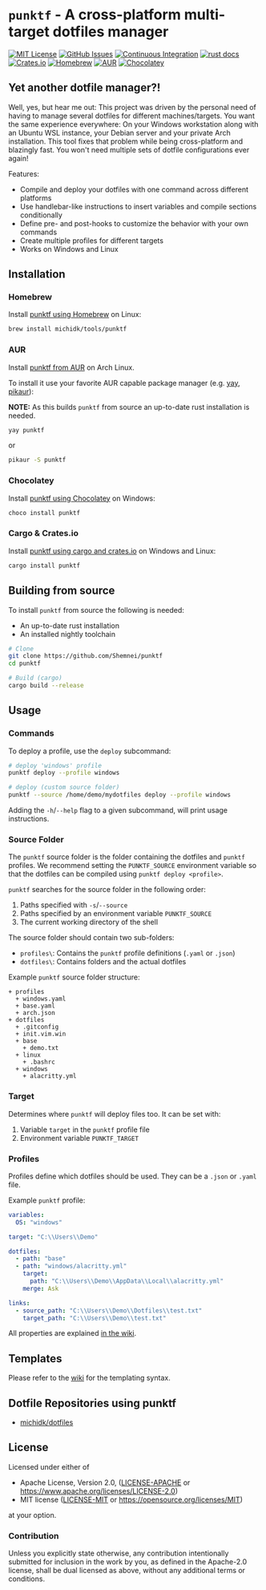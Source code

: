 # `punktf` - A cross-platform multi-target dotfiles manager
[![MIT License](https://img.shields.io/crates/l/punktf)](https://choosealicense.com/licenses/mit/) [![GitHub Issues](https://img.shields.io/github/issues/Shemnei/punktf)](https://github.com/Shemnei/punktf/issues?q=is%3Aissue+is%3Aopen+sort%3Aupdated-desc) [![Continuous Integration](https://github.com/Shemnei/punktf/workflows/CI/badge.svg)](https://github.com/Shemnei/punktf/actions) [![rust docs](https://docs.rs/punktf-lib/badge.svg)](https://docs.rs/punktf-lib/latest/punktf_lib/) [![Crates.io](https://img.shields.io/crates/v/punktf)](https://crates.io/crates/punktf) [![Homebrew](https://img.shields.io/badge/dynamic/json.svg?url=https://raw.githubusercontent.com/michidk/homebrew-tools/main/Info/punktf.json&query=$.versions.stable&label=homebrew)](https://github.com/michidk/homebrew-tools/blob/main/Formula/punktf.rb) [![AUR](https://img.shields.io/aur/version/punktf)](https://aur.archlinux.org/packages/punktf) [![Chocolatey](https://img.shields.io/chocolatey/v/punktf?include_prereleases)](https://community.chocolatey.org/packages/punktf)

## Yet another dotfile manager?!

Well, yes, but hear me out: This project was driven by the personal need of having to manage several dotfiles for different machines/targets. You want the same experience everywhere: On your Windows workstation along with an Ubuntu WSL instance, your Debian server and your private Arch installation. This tool fixes that problem while being cross-platform and blazingly fast. You won't need multiple sets of dotfile configurations ever again!

Features:

- Compile and deploy your dotfiles with one command across different platforms
- Use handlebar-like instructions to insert variables and compile sections conditionally
- Define pre- and post-hooks to customize the behavior with your own commands
- Create multiple profiles for different targets
- Works on Windows and Linux

## Installation

### Homebrew

Install [punktf using Homebrew](https://github.com/michidk/homebrew-tools/blob/main/Formula/punktf.rb) on Linux:

```sh
brew install michidk/tools/punktf
```

### AUR

Install [punktf from AUR](https://aur.archlinux.org/packages/punktf) on Arch Linux.

To install it use your favorite AUR capable package manager (e.g. [yay](https://github.com/Jguer/yay), [pikaur](https://github.com/actionless/pikaur)):

**NOTE:** As this builds `punktf` from source an up-to-date rust installation is needed.

```sh
yay punktf
```

or

```sh
pikaur -S punktf
```

### Chocolatey

Install [punktf using Chocolatey](https://community.chocolatey.org/packages/punktf) on Windows:

```sh
choco install punktf
```

### Cargo & Crates.io

Install [punktf using cargo and crates.io](https://crates.io/crates/punktf) on Windows and Linux:

```sh
cargo install punktf
```

## Building from source

To install `punktf` from source the following is needed:

- An up-to-date rust installation
- An installed nightly toolchain

```bash
# Clone
git clone https://github.com/Shemnei/punktf
cd punktf

# Build (cargo)
cargo build --release
```

## Usage

### Commands

To deploy a profile, use the `deploy` subcommand:

```sh
# deploy 'windows' profile
punktf deploy --profile windows

# deploy (custom source folder)
punktf --source /home/demo/mydotfiles deploy --profile windows
```

Adding the `-h`/`--help` flag to a given subcommand, will print usage instructions.

### Source Folder

The `punktf` source folder is the folder containing the dotfiles and `punktf` profiles. We recommend setting the `PUNKTF_SOURCE` environment variable so that the dotfiles can be compiled using `punktf deploy <profile>`.

`punktf` searches for the source folder in the following order:

1. Paths specified with `-s`/`--source`
2. Paths specified by an environment variable `PUNKTF_SOURCE`
3. The current working directory of the shell

The source folder should contain two sub-folders:

- `profiles\`: Contains the `punktf` profile definitions (`.yaml` or `.json`)
- `dotfiles\`: Contains folders and the actual dotfiles

Example `punktf` source folder structure:

```ls
+ profiles
  + windows.yaml
  + base.yaml
  + arch.json
+ dotfiles
  + .gitconfig
  + init.vim.win
  + base
    + demo.txt
  + linux
    + .bashrc
  + windows
    + alacritty.yml
```

### Target

Determines where `punktf` will deploy files too.
It can be set with:

1. Variable `target` in the `punktf` profile file
2. Environment variable `PUNKTF_TARGET`

### Profiles

Profiles define which dotfiles should be used. They can be a `.json` or `.yaml` file.

Example `punktf` profile:

```yaml
variables:
  OS: "windows"

target: "C:\\Users\\Demo"

dotfiles:
  - path: "base"
  - path: "windows/alacritty.yml"
    target:
      path: "C:\\Users\\Demo\\AppData\\Local\\alacritty.yml"
    merge: Ask

links:
  - source_path: "C:\\Users\\Demo\\Dotfiles\\test.txt"
    target_path: "C:\\Users\\Demo\\test.txt"
```

All properties are explained [in the wiki](https://github.com/Shemnei/punktf/wiki/Profiles).

## Templates

Please refer to the [wiki](https://github.com/Shemnei/punktf/wiki/Templating) for the templating syntax.

## Dotfile Repositories using punktf

- [michidk/dotfiles](https://gitlab.com/michidk/dotfiles)

## License

Licensed under either of

 * Apache License, Version 2.0, ([LICENSE-APACHE](LICENSE-APACHE) or https://www.apache.org/licenses/LICENSE-2.0)
 * MIT license ([LICENSE-MIT](LICENSE-MIT) or https://opensource.org/licenses/MIT)

at your option.

### Contribution

Unless you explicitly state otherwise, any contribution intentionally
submitted for inclusion in the work by you, as defined in the Apache-2.0
license, shall be dual licensed as above, without any additional terms
or conditions.
